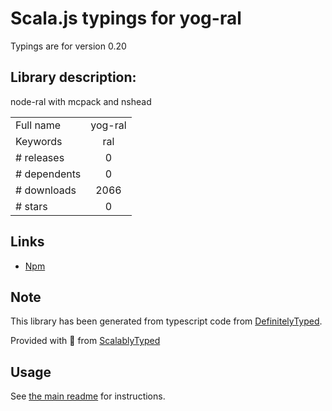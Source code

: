 
# Scala.js typings for yog-ral

Typings are for version 0.20

## Library description:
node-ral with mcpack and nshead

|                    |                 |
| ------------------ | :-------------: |
| Full name          | yog-ral |
| Keywords           | ral |
| # releases         | 0 |
| # dependents       | 0 |
| # downloads        | 2066 |
| # stars            | 0 |

## Links
- [Npm](https://www.npmjs.com/package/yog-ral)
    


## Note
This library has been generated from typescript code from [DefinitelyTyped](https://definitelytyped.org).

Provided with :purple_heart: from [ScalablyTyped](https://github.com/oyvindberg/ScalablyTyped)

## Usage
See [the main readme](../../readme.md) for instructions.


